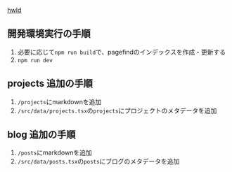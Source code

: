 [hwld](hwld00.web.app/)  

## 開発環境実行の手順

1. 必要に応じて`npm run build`で、pagefindのインデックスを作成・更新する
2. `npm run dev`

## projects 追加の手順

1. `/projects`にmarkdownを追加
2. `/src/data/projects.tsx`の`projects`にプロジェクトのメタデータを追加

## blog 追加の手順

1. `/posts`にmarkdownを追加
2. `/src/data/posts.tsx`の`posts`にブログのメタデータを追加
